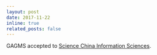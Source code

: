 ```yaml
---
layout: post
date: 2017-11-22
inline: true
related_posts: false
---
```


GAGMS accepted to [Science China Information Sciences](https://link.springer.com/journal/11432/volumes-and-issues/61-9).
